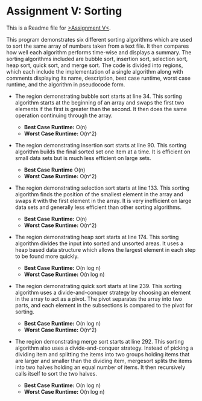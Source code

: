 # Assignment V: Sorting
This is a Readme file for [>Assignment V<](https://github.com/fatjosephina/al-khwarizmi/blob/main/AssignmentV/AssignmentV/Program.cs).

This program demonstrates six different sorting algorithms which are used to sort the same array of numbers taken from a text file. It then compares how well each algorithm performs time-wise and displays a summary. The sorting algorithms included are bubble sort, insertion sort, selection sort, heap sort, quick sort, and merge sort. The code is divided into regions, which each include the implementation of a single algorithm along with comments displaying its name, description, best case runtime, worst case runtime, and the algorithm in pseudocode form.

* The region demonstrating bubble sort starts at line 34. This sorting algorithm starts at the beginning of an array and swaps the first two elements if the first is greater than the second. It then does the same operation continuing through the array.
  * **Best Case Runtime:** O(n)
  * **Worst Case Runtime:** O(n^2)

* The region demonstrating insertion sort starts at line 90. This sorting algorithm builds the final sorted set one item at a time. It is efficient on small data sets but is much less efficient on large sets.
  * **Best Case Runtime** O(n)
  * **Worst Case Runtime:** O(n^2)

* The region demonstrating selection sort starts at line 133. This sorting algorithm finds the position of the smallest element in the array and swaps it with the first element in the array. It is very inefficient on large data sets and generally less efficient than other sorting algorithms.
  * **Best Case Runtime:** O(n)
  * **Worst Case Runtime:** O(n^2)

* The region demonstrating heap sort starts at line 174. This sorting algorithm divides the input into sorted and unsorted areas. It uses a heap based data structure which allows the largest element in each step to be found more quickly.
  * **Best Case Runtime:** O(n log n)
  * **Worst Case Runtime:** O(n log n)

* The region demonstrating quick sort starts at line 239. This sorting algorithm uses a divide-and-conquer strategy by choosing an element in the array to act as a pivot. The pivot separates the array into two parts, and each element in the subsections is compared to the pivot for sorting.
  * **Best Case Runtime:** O(n log n)
  * **Worst Case Runtime:** O(n^2)

* The region demonstrating merge sort starts at line 292. This sorting algorithm also uses a divide-and-conquer strategy. Instead of picking a dividing item and splitting the items into two groups holding items that are larger and smaller than the dividing item, mergesort splits the items into two halves holding an equal number of items. It then recursively calls itself to sort the two halves.
  * **Best Case Runtime:** O(n log n)
  * **Worst Case Runtime:** O(n log n)
